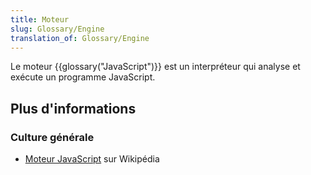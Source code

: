 ```yaml
---
title: Moteur
slug: Glossary/Engine
translation_of: Glossary/Engine
---
```


Le moteur {{glossary("JavaScript")}} est un interpréteur qui analyse et exécute un programme JavaScript.

## Plus d'informations

### Culture générale

- [Moteur JavaScript](https://fr.wikipedia.org/wiki/Moteur_JavaScript) sur Wikipédia
